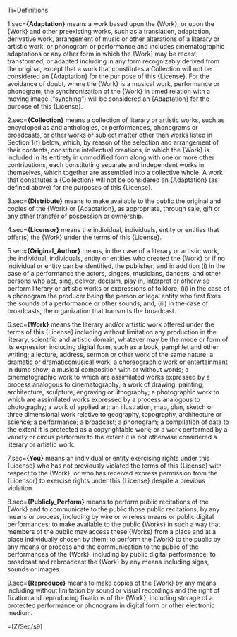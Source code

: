 
Ti=Definitions

1.sec=<b>{Adaptation}</b> means a work based upon the {Work}, or upon the {Work} and other preexisting works, such as a translation, adaptation, derivative work, arrangement of music or other alterations of a literary or artistic work, or phonogram or performance and includes cinematographic adaptations or any other form in which the {Work} may be recast, transformed, or adapted including in any form recognizably derived from the original, except that a work that constitutes a Collection will not be considered an {Adaptation} for the pur pose of this {License}. For the avoidance of doubt, where the {Work} is a musical work, performance or phonogram, the synchronization of the {Work} in timed relation with a moving image (“synching”) will be considered an {Adaptation} for the purpose of this {License}. 

2.sec=<b>{Collection}</b> means a collection of literary or artistic works, such as encyclopedias and anthologies, or performances, phonograms or broadcasts, or other works or subject matter other than works listed in Section 1(f) below, which, by reason of the selection and arrangement of their contents, constitute intellectual creations, in which the {Work} is included in its entirety in unmodified form along with one or more other contributions, each constituting separate and independent works in themselves, which together are assembled into a collective whole. A work that constitutes a {Collection} will not be considered an {Adaptation} (as defined above) for the purposes of this {License}. 

3.sec=<b>{Distribute}</b> means to make available to the public the original and copies of the {Work} or {Adaptation}, as appropriate, through sale, gift or any other transfer of possession or ownership. 

4.sec=<b>{Licensor}</b> means the individual, individuals, entity or entities that offer(s) the {Work} under the terms of this {License}. 

5.sec=<b>{Original_Author}</b> means, in the case of a literary or artistic work, the individual, individuals, entity or entities who created the {Work} or if no individual or entity can be identified, the publisher; and in addition (i) in the case of a performance the actors, singers, musicians, dancers, and other persons who act, sing, deliver, declaim, play in, interpret or otherwise perform literary or artistic works or expressions of folklore; (ii) in the case of a phonogram the producer being the person or legal entity who first fixes the sounds of a performance or other sounds; and, (iii) in the case of broadcasts, the organization that transmits the broadcast. 

6.sec=<b>{Work}</b> means the literary and/or artistic work offered under the terms of this {License} including without limitation any production in the literary, scientific and artistic domain, whatever may be the mode or form of its expression including digital form, such as a book, pamphlet and other writing; a lecture, address, sermon or other work of the same nature; a dramatic or dramaticomusical work; a choreographic work or entertainment in dumb show; a musical composition with or without words; a cinematographic work to which are assimilated works expressed by a process analogous to cinematography; a work of drawing, painting, architecture, sculpture, engraving or lithography; a photographic work to which are assimilated works expressed by a process analogous to photography; a work of applied art; an illustration, map, plan, sketch or three dimensional work relative to geography, topography, architecture or science; a performance; a broadcast; a phonogram; a compilation of data to the extent it is protected as a copyrightable work; or a work performed by a variety or circus performer to the extent it is not otherwise considered a literary or artistic work. 

7.sec=<b>{You}</b> means an individual or entity exercising rights under this {License} who has not previously violated the terms of this {License} with respect to the {Work}, or who has received express permission from the {Licensor} to exercise rights under this {License} despite a previous violation.

8.sec=<b>{Publicly_Perform}</b> means to perform public recitations of the {Work} and to communicate to the public those public recitations, by any means or process, including by wire or wireless means or public digital performances; to make available to the public {Works} in such a way that members of the public may access these {Works} from a place and at a place individually chosen by them; to perform the {Work} to the public by any means or process and the communication to the public of the performances of the {Work}, including by public digital performance; to broadcast and rebroadcast the {Work} by any means including signs, sounds or images. 

9.sec=<b>{Reproduce}</b> means to make copies of the {Work} by any means including without limitation by sound or visual recordings and the right of fixation and reproducing fixations of the {Work}, including storage of a protected performance or phonogram in digital form or other electronic medium. 

=[Z/Sec/s9]
